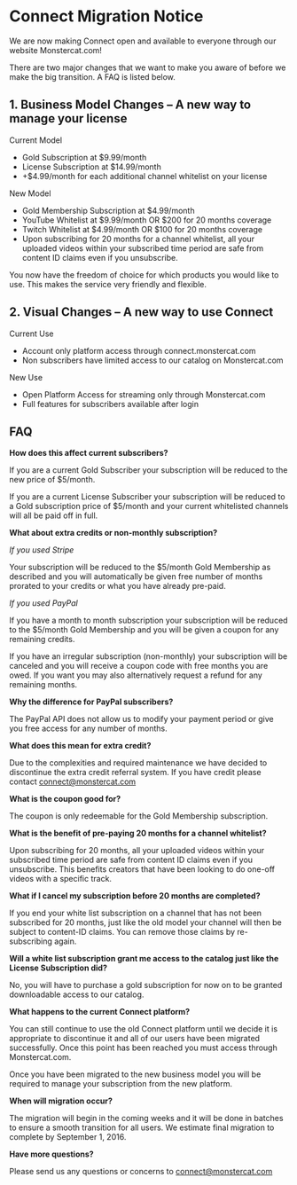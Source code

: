 # Connect Migration Notice
 
We are now making Connect open and available to everyone through our website Monstercat.com!
 
There are two major changes that we want to make you aware of before we make the big transition. A FAQ is listed below.
 
## 1. Business Model Changes – A new way to manage your license
 
Current Model
* Gold Subscription at $9.99/month
* License Subscription at $14.99/month
* +$4.99/month for each additional channel whitelist on your license
 
New Model
* Gold Membership Subscription at $4.99/month
* YouTube Whitelist at $9.99/month OR $200 for 20 months coverage 
* Twitch Whitelist at $4.99/month OR $100 for 20 months coverage
* Upon subscribing for 20 months for a channel whitelist, all your uploaded videos within your subscribed time period are safe from content ID claims even if you unsubscribe.
 
You now have the freedom of choice for which products you would like to use. This makes the service very friendly and flexible.
 
## 2. Visual Changes – A new way to use Connect
 
Current Use
* Account only platform access through connect.monstercat.com
* Non subscribers have limited access to our catalog on Monstercat.com
 
New Use
* Open Platform Access for streaming only through Monstercat.com
* Full features for subscribers available after login
 
## FAQ
 
**How does this affect current subscribers?**
 
If you are a current Gold Subscriber your subscription will be reduced to the new price of $5/month.
 
If you are a current License Subscriber your subscription will be reduced to a Gold subscription price of $5/month and your current whitelisted channels will all be paid off in full.
 
**What about extra credits or non-monthly subscription?**
 
*If you used Stripe*
 
Your subscription will be reduced to the $5/month Gold Membership as described and you will automatically be given free number of months prorated to your credits or what you have already pre-paid.
 
*If you used PayPal*
 
If you have a month to month subscription your subscription will be reduced to the $5/month Gold Membership and you will be given a coupon for any remaining credits.
 
If you have an irregular subscription (non-monthly) your subscription will be canceled and you will receive a coupon code with free months you are owed. If you want you may also alternatively request a refund for any remaining months.
 
**Why the difference for PayPal subscribers?**
 
The PayPal API does not allow us to modify your payment period or give you free access for any number of months.
 
**What does this mean for extra credit?**
 
Due to the complexities and required maintenance we have decided to discontinue the extra credit referral system. If you have credit please contact connect@monstercat.com
 
**What is the coupon good for?**
 
The coupon is only redeemable for the Gold Membership subscription.

**What is the benefit of pre-paying 20 months for a channel whitelist?**

Upon subscribing for 20 months, all your uploaded videos within your subscribed time period are safe from content ID claims even if you unsubscribe. This benefits creators that have been looking to do one-off videos with a specific track. 

**What if I cancel my subscription before 20 months are completed?**

If you end your white list subscription on a channel that has not been subscribed for 20 months, just like the old model your channel will then be subject to content-ID claims. You can remove those claims by re-subscribing again. 

**Will a white list subscription grant me access to the catalog just like the License Subscription did?**

No, you will have to purchase a gold subscription for now on to be granted downloadable access to our catalog. 
 
**What happens to the current Connect platform?**
 
You can still continue to use the old Connect platform until we decide it is appropriate to discontinue it and all of our users have been migrated successfully. Once this point has been reached you must access through Monstercat.com.
 
Once you have been migrated to the new business model you will be required to manage your subscription from the new platform.

**When will migration occur?**
 
The migration will begin in the coming weeks and it will be done in batches to ensure a smooth transition for all users. We estimate final migration to complete by September 1, 2016.
 
**Have more questions?**
 
Please send us any questions or concerns to connect@monstercat.com
